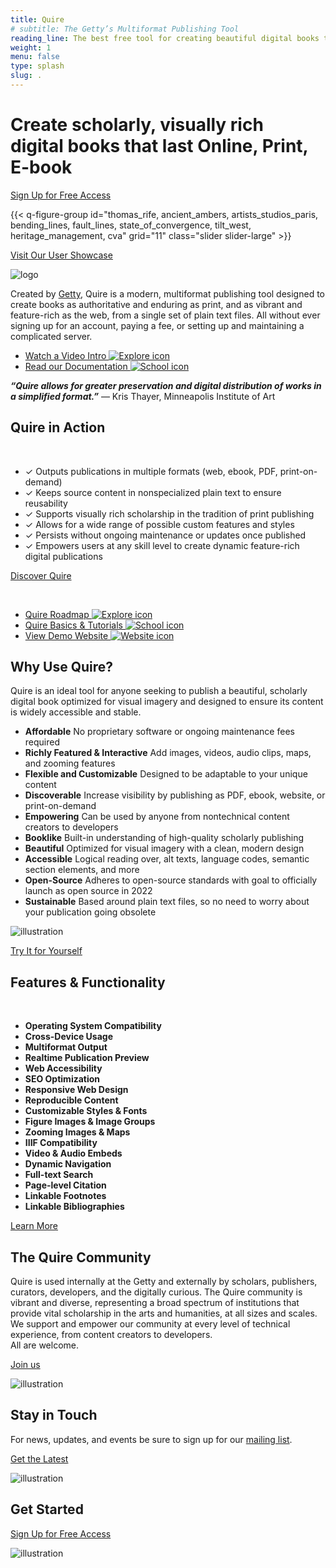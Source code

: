 ```yaml
---
title: Quire
# subtitle: The Getty’s Multiformat Publishing Tool
reading_line: The best free tool for creating beautiful digital books that last.
weight: 1
menu: false
type: splash
slug: .
---
```


<div class="header-quote">

# Create scholarly, visually rich <br />digital books that last <span class="sub-head">Online, Print, E-book</span>

<div class="action-button">

[Sign Up for Free Access](https://docs.google.com/forms/d/e/1FAIpQLSckvPWWyyfZJko6JTqf3slcXCV8vcCgQjAzoW4MfHEt9hDuxQ/viewform?embedded=true)

</div>

</div>

{{< q-figure-group id="thomas_rife, ancient_ambers, artists_studios_paris, bending_lines, fault_lines, state_of_convergence, tilt_west, heritage_management,  cva" grid="11" class="slider slider-large" >}}

<div class="action-button">

[Visit Our User Showcase](/community/user-showcase/)

</div>

<div class="logo">

![logo](/img/quire-logo--sm.png)

</div>

Created by [Getty](https://www.getty.edu), Quire is a modern, multiformat publishing tool designed to create books as authoritative and enduring as print, and as vibrant and feature-rich as the web, from a single set of plain text files. All without ever signing up for an account, paying a fee, or setting up and maintaining a complicated server.

<div class="feature-cards">

- [Watch a Video Intro ![Explore icon](/img/illustrations/undraw_online_video_ivvq.png)](https://www.youtube.com/watch?v=kFTcJLbMDxs&feature=youtu.be)
- [Read our Documentation ![School icon](/img/illustrations/undraw_knowledge_g5gf.png)](/documentation/getting-started)

</div>

***“Quire allows for greater preservation and digital distribution of works in a simplified format.”*** — Kris Thayer, Minneapolis Institute of Art

## Quire in Action
<br>

<div class="feature-list">

- <span class="checkmark">✓</span> Outputs publications in multiple formats (web, ebook, PDF, print-on-demand)
- <span class="checkmark">✓</span> Keeps source content in nonspecialized plain text to ensure reusability
- <span class="checkmark">✓</span> Supports visually rich scholarship in the tradition of print publishing
- <span class="checkmark">✓</span> Allows for a wide range of possible custom features and styles
- <span class="checkmark">✓</span> Persists without ongoing maintenance or updates once published
- <span class="checkmark">✓</span> Empowers users at any skill level to create dynamic feature-rich digital publications

<div class="action-button">

[Discover Quire](/about/quire)

</div>
<br>

<div class="feature-cards">

- [Quire Roadmap ![Explore icon](/img/illustrations/roadmap_transparent.png)](/about/roadmap/)
- [Quire Basics & Tutorials ![School icon](/img/illustrations/undraw_book_reading_kx9s.png)](/learn/tutorial/)
- [View Demo Website ![Website icon](/img/illustrations/undraw_usability_testing_2xs4.png)](https://gettypubs.github.io/quire-starter/)
</div>

## Why Use Quire?

Quire is an ideal tool for anyone seeking to publish a beautiful, scholarly digital book optimized for visual imagery and designed to ensure its content is widely accessible and stable.

<div class="feature-list">

- **Affordable** No proprietary software or ongoing maintenance fees required
- **Richly Featured & Interactive**  Add images, videos, audio clips, maps, and zooming features
- **Flexible and Customizable** Designed to be adaptable to your unique content
- **Discoverable** Increase visibility by publishing as PDF, ebook, website, or print-on-demand
- **Empowering** Can be used by anyone from nontechnical content creators to developers
- **Booklike** Built-in understanding of high-quality scholarly publishing
- **Beautiful** Optimized for visual imagery with a clean, modern design
- **Accessible** Logical reading over, alt texts, language codes, semantic section elements, and more
- **Open-Source** Adheres to open-source standards with goal to officially launch as open source in 2022
- **Sustainable** Based around plain text files, so no need to worry about your publication going obsolete

</div>

![illustration](/img/illustrations/undraw_researching_22gp.png)

<div class="action-button">

[Try It for Yourself](https://docs.google.com/forms/d/e/1FAIpQLSckvPWWyyfZJko6JTqf3slcXCV8vcCgQjAzoW4MfHEt9hDuxQ/viewform?embedded=true)

</div>

## Features & Functionality
<br>

- **Operating System Compatibility**
- **Cross-Device Usage**
- **Multiformat Output**
- **Realtime Publication Preview**
- **Web Accessibility**
- **SEO Optimization**
- **Responsive Web Design**
- **Reproducible Content**
- **Customizable Styles & Fonts**
- **Figure Images & Image Groups**
- **Zooming Images & Maps**
- **IIIF Compatibility**
- **Video & Audio Embeds**
- **Dynamic Navigation**  
- **Full-text Search**
- **Page-level Citation**
- **Linkable Footnotes**
- **Linkable Bibliographies**

<div class="action-button">

[Learn More](/about/quire)

</div>

## The Quire Community

 Quire is used internally at the Getty and externally by scholars, publishers, curators, developers, and the digitally curious. The Quire community is vibrant and diverse, representing a broad spectrum of institutions that provide vital scholarship in the arts and humanities, at all sizes and scales.  We support and empower our community at every level of technical experience, from content creators to developers. <br>
 All are welcome.

 <div class="action-button">

 [Join us](/community/join-us/)

 </div>

![illustration](/img/illustrations/undraw_community_transparent.png)


## Stay in Touch

For news, updates, and events be sure to sign up for our [mailing list](#).

<div class="action-button">

[Get the Latest](/community/news-events/)

</div>

![illustration](/img/illustrations/undraw_newspaper_k72w.png)


## Get Started

<div class="action-button">

[Sign Up for Free Access](https://docs.google.com/forms/d/e/1FAIpQLSckvPWWyyfZJko6JTqf3slcXCV8vcCgQjAzoW4MfHEt9hDuxQ/viewform?embedded=true)

</div>

![illustration](/img/illustrations/undraw_blogging_vpvv.png)
